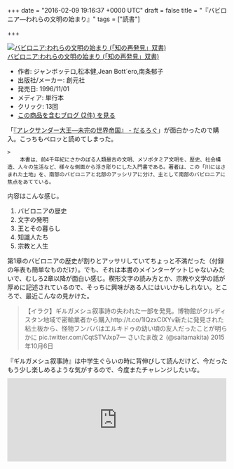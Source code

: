 
+++
date = "2016-02-09 19:16:37 +0000 UTC"
draft = false
title = "『バビロニア―われらの文明の始まり』"
tags = ["読書"]

+++
<div class="hatena-asin-detail"><a href="http://www.amazon.co.jp/exec/obidos/ASIN/4422211226/bestylesnet-22/"><img src="https://images-fe.ssl-images-amazon.com/images/I/518QBJNDVSL._SL160_.jpg" class="hatena-asin-detail-image" alt="バビロニア:われらの文明の始まり (「知の再発見」双書)" title="バビロニア:われらの文明の始まり (「知の再発見」双書)"/></a><div class="hatena-asin-detail-info"><a href="http://www.amazon.co.jp/exec/obidos/ASIN/4422211226/bestylesnet-22/">バビロニア:われらの文明の始まり (「知の再発見」双書)</a><ul><li><span class="hatena-asin-detail-label">作者:</span> ジャンボッテロ,松本健,Jean Bott´ero,南条郁子</li><li><span class="hatena-asin-detail-label">出版社/メーカー:</span> 創元社</li><li><span class="hatena-asin-detail-label">発売日:</span> 1996/11/01</li><li><span class="hatena-asin-detail-label">メディア:</span> 単行本</li><li> <span class="hatena-asin-detail-label">クリック</span>: 13回</li><li><a href="http://d.hatena.ne.jp/asin/4422211226/bestylesnet-22" target="_blank">この商品を含むブログ (2件) を見る</a></li></ul></div><div class="hatena-asin-detail-foot"></div></div>「<a href="https://blog.daruyanagi.jp/entry/2016/02/04/235553">『アレクサンダー大王―未完の世界帝国』 - だるろぐ</a>」が面白かったので購入。こっちもペロッと読めてしまった。

    >
        本書は、前4千年紀にさかのぼる人類最古の文明、メソポタミア文明を、歴史、社会構造、人々の生活など、様々な側面から浮き彫りにした入門書である。著者は、この「川にはさまれた土地」を、南部のバビロニアと北部のアッシリアに分け、主として南部のバビロニアに焦点をあてている。

    
内容はこんな感じ。

<ol>
<li>バビロニアの歴史</li>
<li>文字の発明</li>
<li>王とその暮らし</li>
<li>知識人たち</li>
<li>宗教と人生</li>
</ol>第1章のバビロニアの歴史が割りとアッサリしていてちょっと不満だった（付録の年表も簡単なものだけ）。でも、それは本書のメインターゲットじゃないみたいで、むしろ2章以降が面白い感じ。楔形文字の読み方とか、宗教や文学の話が厚めに記述されているので、そっちに興味がある人にはいいかもしれない。ところで、最近こんなの見かけた。

>【イラク】ギルガメシュ叙事詩の失われた一部を発見。博物館がクルディスタン地域で密輸業者から購入http://t.co/1IQzxCIXYv新たに発見された粘土板から、怪物フンババはエルキドゥの幼い頃の友人だったことが明らかに pic.twitter.com/CqtSTVJxp7— さいたま改２ (@saitamakita) 2015年10月6日<script async="" src="https://platform.twitter.com/widgets.js" charset="utf-8"></script>

『ギルガメシュ叙事詩』は中学生ぐらいの時に背伸びして読んだけど、今だったもう少し楽しめるような気がするので、今度またチャレンジしたいな。<iframe src="https://hatenablog-parts.com/embed?url=https%3A%2F%2Fblog.daruyanagi.jp%2Fentry%2F2014%2F12%2F17%2F194006" title="『シュメル神話の世界』『シュメル』 - だるろぐ" class="embed-card embed-blogcard" scrolling="no" frameborder="0" style="display: block; width: 100%; height: 190px; max-width: 500px; margin: 10px 0px;"></iframe>


